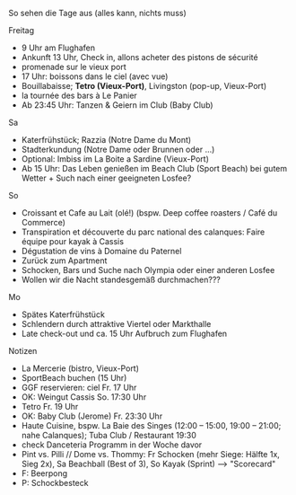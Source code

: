 So sehen die Tage aus (alles kann, nichts muss)

Freitag
- 9 Uhr am Flughafen
- Ankunft 13 Uhr, Check in, allons acheter des pistons de sécurité
- promenade sur le vieux port
- 17 Uhr: boissons dans le ciel (avec vue)
- Bouillabaisse; **Tetro (Vieux-Port)**, Livingston (pop-up, Vieux-Port)
- la tournée des bars à Le Panier
- Ab 23:45 Uhr: Tanzen & Geiern im Club (Baby Club)

Sa
- Katerfrühstück; Razzia (Notre Dame du Mont)
- Stadterkundung (Notre Dame oder Brunnen oder …)
- Optional: Imbiss im La Boite a Sardine (Vieux-Port)
- Ab 15 Uhr: Das Leben genießen im Beach Club (Sport Beach) bei gutem Wetter + Such nach einer geeigneten Losfee?

So
- Croissant et Cafe au Lait (olé!) (bspw. Deep coffee roasters / Café du Commerce)
- Transpiration et découverte du parc national des calanques: Faire équipe pour kayak à Cassis
- Dégustation de vins à Domaine du Paternel
- Zurück zum Apartment
- Schocken, Bars und Suche nach Olympia oder einer anderen Losfee
- Wollen wir die Nacht standesgemäß durchmachen???

Mo
- Spätes Katerfrühstück
- Schlendern durch attraktive Viertel oder Markthalle
- Late check-out und ca. 15 Uhr Aufbruch zum Flughafen

Notizen
- La Mercerie (bistro, Vieux-Port)
- SportBeach buchen (15 Uhr)
- GGF reservieren: ciel Fr. 17 Uhr
- OK: Weingut Cassis So. 17:30 Uhr
- Tetro Fr. 19 Uhr
- OK: Baby Club (Jerome) Fr. 23:30 Uhr
- Haute Cuisine, bspw. La Baie des Singes (12:00 – 15:00, 19:00 – 21:00; nahe Calanques); Tuba Club / Restaurant 19:30
- check Danceteria Programm in der Woche davor
- Pint vs. Pilli // Dome vs. Thommy: Fr Schocken (mehr Siege: Hälfte 1x, Sieg 2x), Sa Beachball (Best of 3), So Kayak (Sprint) --> "Scorecard"
- F: Beerpong
- P: Schockbesteck
